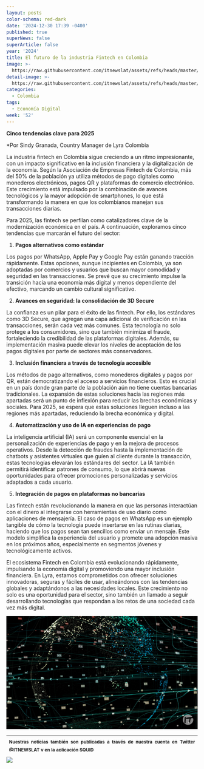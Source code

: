 ```yaml
---
layout: posts
color-schema: red-dark
date: '2024-12-30 17:39 -0400'
published: true
superNews: false
superArticle: false
year: '2024'
title: El futuro de la industria Fintech en Colombia
image: >-
  https://raw.githubusercontent.com/itnewslat/assets/refs/heads/master/img/540x320/fintechs-p.jpg
detail-image: >-
  https://raw.githubusercontent.com/itnewslat/assets/refs/heads/master/img/1024x680/fintechs-g.jpg
categories:
  - Colombia
tags:
  - Economía Digital
week: '52'
---
```

**Cinco tendencias clave para 2025**
 
*Por Sindy Granada, Country Manager de Lyra Colombia

La industria fintech en Colombia sigue creciendo a un ritmo impresionante, con un impacto significativo en la inclusión financiera y la digitalización de la economía. Según la Asociación de Empresas Fintech de Colombia, más del 50% de la población ya utiliza métodos de pago digitales como monederos electrónicos, pagos QR y plataformas de comercio electrónico. Este crecimiento está impulsado por la combinación de avances tecnológicos y la mayor adopción de smartphones, lo que está transformando la manera en que los colombianos manejan sus transacciones diarias.

Para 2025, las fintech se perfilan como catalizadores clave de la modernización económica en el país. A continuación, exploramos cinco tendencias que marcarán el futuro del sector:

1. **Pagos alternativos como estándar**

Los pagos por WhatsApp, Apple Pay y Google Pay están ganando tracción rápidamente. Estas opciones, aunque incipientes en Colombia, ya son adoptadas por comercios y usuarios que buscan mayor comodidad y seguridad en las transacciones. Se prevé que su crecimiento impulse la transición hacia una economía más digital y menos dependiente del efectivo, marcando un cambio cultural significativo.

2. **Avances en seguridad: la consolidación de 3D Secure**

La confianza es un pilar para el éxito de las fintech. Por ello, los estándares como 3D Secure, que agregan una capa adicional de verificación en las transacciones, serán cada vez más comunes. Esta tecnología no solo protege a los consumidores, sino que también minimiza el fraude, fortaleciendo la credibilidad de las plataformas digitales. Además, su implementación masiva puede elevar los niveles de aceptación de los pagos digitales por parte de sectores más conservadores.

3. **Inclusión financiera a través de tecnología accesible**

Los métodos de pago alternativos, como monederos digitales y pagos por QR, están democratizando el acceso a servicios financieros. Esto es crucial en un país donde gran parte de la población aún no tiene cuentas bancarias tradicionales. La expansión de estas soluciones hacia las regiones más apartadas será un punto de inflexión para reducir las brechas económicas y sociales. Para 2025, se espera que estas soluciones lleguen incluso a las regiones más apartadas, reduciendo la brecha económica y digital.

4. **Automatización y uso de IA en experiencias de pago**

La inteligencia artificial (IA) será un componente esencial en la personalización de experiencias de pago y en la mejora de procesos operativos. Desde la detección de fraudes hasta la implementación de chatbots y asistentes virtuales que guíen al cliente durante la transacción, estas tecnologías elevarán los estándares del sector. La IA también permitirá identificar patrones de consumo, lo que abrirá nuevas oportunidades para ofrecer promociones personalizadas y servicios adaptados a cada usuario.

5. **Integración de pagos en plataformas no bancarias**

Las fintech están revolucionando la manera en que las personas interactúan con el dinero al integrarse con herramientas de uso diario como aplicaciones de mensajería. El caso de pagos en WhatsApp es un ejemplo tangible de cómo la tecnología puede insertarse en las rutinas diarias, haciendo que los pagos sean tan sencillos como enviar un mensaje. Este modelo simplifica la experiencia del usuario y promete una adopción masiva en los próximos años, especialmente en segmentos jóvenes y tecnológicamente activos.

El ecosistema Fintech en Colombia está evolucionando rápidamente, impulsando la economía digital y promoviendo una mayor inclusión financiera. En Lyra, estamos comprometidos con ofrecer soluciones innovadoras, seguras y fáciles de usar, alineándonos con las tendencias globales y adaptándonos a las necesidades locales. Este crecimiento no solo es una oportunidad para el sector, sino también un llamado a seguir desarrollando tecnologías que respondan a los retos de una sociedad cada vez más digital.

![](https://raw.githubusercontent.com/itnewslat/assets/refs/heads/master/img/540x320/fintechs-p.jpg)

<table style="height: 42px;" width="569">
<tbody>
<tr>
<td style="text-align: justify;"><sub><strong>Nuestras noticias también son publicadas a través de nuestra cuenta en Twitter <a href="https://twitter.com/itnewslat?lang=es">@ITNEWSLAT</a> y en la aplicación <a href="https://squidapp.co/en/">SQUID</a></strong></sub></td>
</tr>
</tbody>
</table>

<img src="https://tracker.metricool.com/c3po.jpg?hash=56f88a41e39ab42c063cc51676587a04"/>